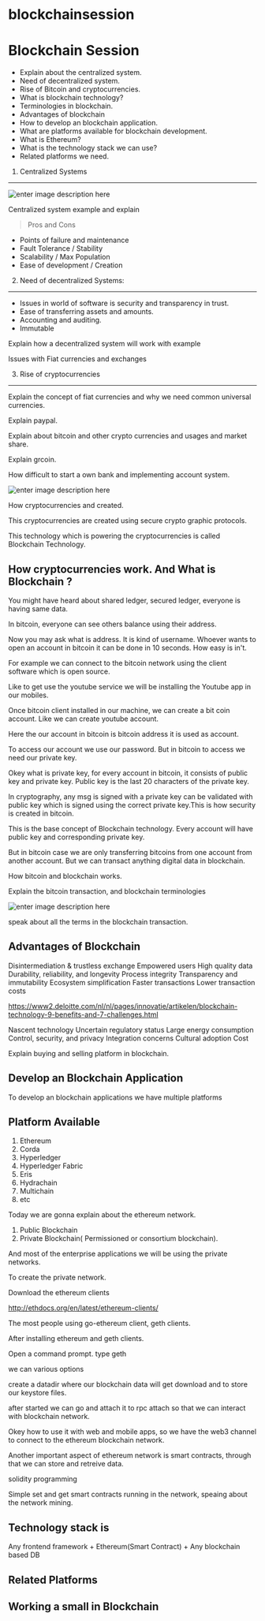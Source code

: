 # blockchainsession
Blockchain Session
===
- Explain about the centralized system.
- Need of decentralized system.
- Rise of Bitcoin and cryptocurrencies.
- What is blockchain technology?
- Terminologies in blockchain.
- Advantages of blockchain
- How to develop an blockchain application.
- What are platforms available for blockchain development.
- What is Ethereum?
- What is the technology stack  we can use?
- Related platforms we need.

1) Centralized Systems
-----------

![enter image description here](https://www.dcsorg.com/images/image_centralized_management.jpg)

Centralized system example and explain

> Pros and Cons

 - Points of failure and maintenance
 - Fault Tolerance / Stability
 - Scalability / Max Population
 - Ease of development / Creation

2) Need of decentralized Systems:
----------

 - Issues in world of software is security and transparency in trust.
 - Ease of transferring assets and amounts. 
 - Accounting and auditing.
 - Immutable

Explain how a decentralized system will work with example

Issues with Fiat currencies and exchanges

3) Rise of cryptocurrencies
-----

Explain the concept of fiat currencies and why we need common universal currencies.

Explain paypal.

Explain about bitcoin and other crypto currencies and usages and market share.

Explain grcoin.

How difficult to start a own bank and implementing account system.

![enter image description here](https://norbertbiedrzycki.pl/wp-content/uploads/2017/02/Pic_1-Norbert-Biedrzycki-cryptocurrency-market-cap-bitcoin.png)

How cryptocurrencies and created.

This cryptocurrencies are created using secure crypto graphic protocols.

This technology which is powering the cryptocurrencies is called Blockchain Technology.

How cryptocurrencies work. And What is Blockchain ?
--------

You might have heard about shared ledger, secured ledger, everyone is having same data.

In bitcoin, everyone can see others balance using their address.

Now you may ask what is address. It is kind of username. Whoever wants to open an account in bitcoin it can be done in 10 seconds. How easy is in't.

For example we can connect to the bitcoin network using the client software which is open source.

Like to get use the youtube service we will be installing the Youtube app in our mobiles.

Once bitcoin client installed in our machine, we can create a bit coin account. Like we can create youtube account.

Here the our account in bitcoin is bitcoin address it is used as account.

To access our account we use our password. But in bitcoin to access we need our private key.

Okey what is private key, for every account in bitcoin, it consists of public key and private key. Public key is the last 20 characters of the private key.

In cryptography, any msg is signed with a private key can be validated with public key which is signed using the correct private key.This is how security is created in bitcoin.

This is the base concept of Blockchain technology. Every account will have public key and corresponding private key.

But in bitcoin case we are only transferring bitcoins from one account from another account. But we can transact anything digital data in blockchain.

How bitcoin and blockchain works.

Explain the bitcoin transaction, and blockchain terminologies

![enter image description here](https://www.weusecoins.com/images/bitcoin-transaction-life-cycle.png)


speak about all the terms in the blockchain
transaction.

Advantages of Blockchain
-----------
Disintermediation & trustless exchange 
Empowered users 
High quality data 
Durability, reliability, and longevity 
Process integrity 
Transparency and immutability 
Ecosystem simplification 
Faster transactions
Lower transaction costs 

https://www2.deloitte.com/nl/nl/pages/innovatie/artikelen/blockchain-technology-9-benefits-and-7-challenges.html


Nascent technology 
Uncertain regulatory status
Large energy consumption 
Control, security, and privacy 
Integration concerns 
Cultural adoption 
Cost 

Explain buying and selling platform in blockchain.

Develop an Blockchain Application
-------------

To develop an blockchain applications we have multiple platforms

Platform Available
----------
 1. Ethereum
 2. Corda
 3. Hyperledger
 4. Hyperledger Fabric
 5. Eris
 6. Hydrachain
 7. Multichain
 8. etc

Today we are gonna explain about the ethereum network.

1. Public Blockchain
2. Private Blockchain( Permissioned or consortium blockchain).

And most of the enterprise applications we will be using the private networks.

To create the private network.

Download the ethereum clients

http://ethdocs.org/en/latest/ethereum-clients/

The most people using go-ethereum client, geth clients.

After installing ethereum and geth clients.

Open a command prompt. type geth

we can various options

create a datadir where our blockchain data will get download and to store our keystore files.

after started we can go and attach it to rpc attach so that we can interact with blockchain network.

Okey how to use it with web and mobile apps, so we have the web3 channel to connect to the ethereum blockchain network.

Another important aspect of ethereum network is smart contracts, through that we can store and retreive data.

solidity programming

Simple set and get smart contracts running in the network, speaing about the network mining.

Technology stack is 
-----
Any frontend framework
+
Ethereum(Smart Contract)
+
Any blockchain based DB

Related Platforms
-------

Working a small in Blockchain
----------
